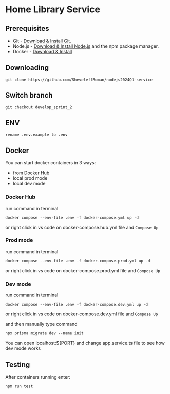 # Home Library Service

## Prerequisites

- Git - [Download & Install Git](https://git-scm.com/downloads).
- Node.js - [Download & Install Node.js](https://nodejs.org/en/download/) and the npm package manager.
- Docker - [Download & Install](https://docs.docker.com/engine/install/)

## Downloading

```
git clone https://github.com/SheveleffRoman/nodejs2024Q1-service
```

## Switch branch

```
git checkout develop_sprint_2
```

## ENV

```
rename .env.example to .env
```

## Docker

You can start docker containers in 3 ways:
- from Docker Hub
- local prod mode
- local dev mode

### Docker Hub

run command in terminal

```
docker compose --env-file .env -f docker-compose.yml up -d
```
or right click in vs code on docker-compose.hub.yml file and `Compose Up`

### Prod mode

run command in terminal

```
docker compose --env-file .env -f docker-compose.prod.yml up -d
```
or right click in vs code on docker-compose.prod.yml file and `Compose Up`

### Dev mode

run command in terminal

```
docker compose --env-file .env -f docker-compose.dev.yml up -d
```
or right click in vs code on docker-compose.dev.yml file and `Compose Up`

and then manually type command

```
npx prisma migrate dev --name init
```

You can open localhost:${PORT} and change app.service.ts file to see how dev mode works


## Testing

After containers running  enter:

```
npm run test
```